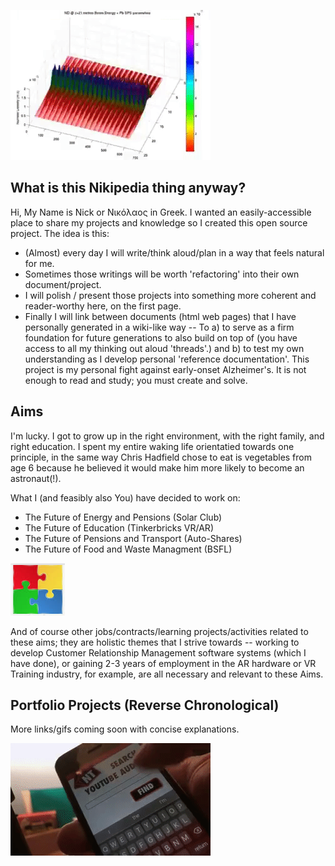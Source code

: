 ![](plasma_simulation.gif)

## What is this Nikipedia thing anyway?

Hi, My Name is Nick or Νικόλαος in Greek.
I wanted an easily-accessible place to share my projects and knowledge so I created this open source project.
The idea is this: 
- (Almost) every day I will write/think aloud/plan in a way that feels natural for me.
- Sometimes those writings will be worth 'refactoring' into their own document/project.
- I will polish / present those projects into something more coherent and reader-worthy here, on the first page.
- Finally I will link between documents (html web pages) that I have personally generated in a wiki-like way 
-- To a) to serve as a firm foundation for future generations to also build on top of (you have access to all my thinking out aloud 'threads'.) 
and b) to test my own understanding as I develop personal 'reference documentation'. This project is my personal fight against early-onset Alzheimer's. It is not enough to read and study; you must create and solve.

## Aims
I'm lucky. I got to grow up in the right environment, with the right family, and right education.
I spent my entire waking life orientatied towards one principle, in the same way Chris Hadfield chose to eat is vegetables from age 6 because he believed it would make him more likely to become an astronaut(!).

What I (and feasibly also You) have decided to work on:

- The Future of Energy and Pensions (Solar Club)
- The Future of Education (Tinkerbricks VR/AR)
- The Future of Pensions and Transport (Auto-Shares)
- The Future of Food and Waste Managment (BSFL)

![](assets/img/jigsaw.png)

And of course other jobs/contracts/learning projects/activities related to these aims; they are holistic themes that I strive towards -- working to develop Customer Relationship Management software systems (which I have done), or gaining 2-3 years of employment in the AR hardware or VR Training industry, for example, are all necessary and relevant to these Aims.

## Portfolio Projects (Reverse Chronological)

More links/gifs coming soon with concise explanations.

![](caption_search.gif)